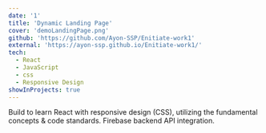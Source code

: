 ```yaml
---
date: '1'
title: 'Dynamic Landing Page'
cover: 'demoLandingPage.png'
github: 'https://github.com/Ayon-SSP/Enitiate-work1'
external: 'https://ayon-ssp.github.io/Enitiate-work1/'
tech:
  - React
  - JavaScript
  - css
  - Responsive Design
showInProjects: true
---
```


Build to learn React with responsive design (CSS), utilizing the fundamental concepts & code standards. Firebase backend API integration.
